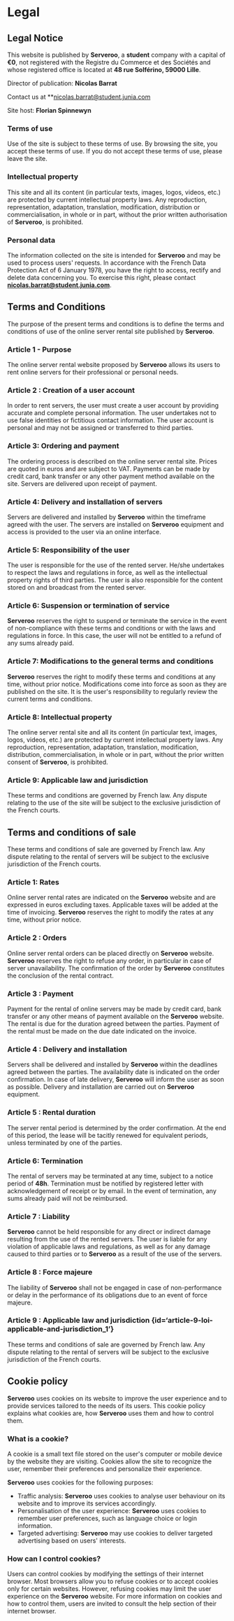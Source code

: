 # Legal

## Legal Notice

This website is published by **Serveroo**, a **student** company with a capital of **€0**, not registered with the Registre du Commerce et des Sociétés and whose registered office is located at **48 rue Solférino, 59000 Lille**.

Director of publication: **Nicolas Barrat**

Contact us at **nicolas.barrat@student.junia.com

Site host: **Florian Spinnewyn**

### Terms of use

Use of the site is subject to these terms of use. By browsing the site, you accept these terms of use. If you do not accept these terms of use, please leave the site.

### Intellectual property

This site and all its content (in particular texts, images, logos, videos, etc.) are protected by current intellectual property laws. Any reproduction, representation, adaptation, translation, modification, distribution or commercialisation, in whole or in part, without the prior written authorisation of **Serveroo**, is prohibited.

### Personal data

The information collected on the site is intended for **Serveroo** and may be used to process users' requests. In accordance with the French Data Protection Act of 6 January 1978, you have the right to access, rectify and delete data concerning you. To exercise this right, please contact **nicolas.barrat@student.junia.com**.

## Terms and Conditions

The purpose of the present terms and conditions is to define the terms and conditions of use of the online server rental site published by **Serveroo**.

### Article 1 - Purpose

The online server rental website proposed by **Serveroo** allows its users to rent online servers for their professional or personal needs.
### Article 2 : Creation of a user account

In order to rent servers, the user must create a user account by providing accurate and complete personal information. The user undertakes not to use false identities or fictitious contact information. The user account is personal and may not be assigned or transferred to third parties.

### Article 3: Ordering and payment

The ordering process is described on the online server rental site. Prices are quoted in euros and are subject to VAT. Payments can be made by credit card, bank transfer or any other payment method available on the site. Servers are delivered upon receipt of payment.

### Article 4: Delivery and installation of servers

Servers are delivered and installed by **Serveroo** within the timeframe agreed with the user. The servers are installed on **Serveroo** equipment and access is provided to the user via an online interface.

### Article 5: Responsibility of the user

The user is responsible for the use of the rented server. He/she undertakes to respect the laws and regulations in force, as well as the intellectual property rights of third parties. The user is also responsible for the content stored on and broadcast from the rented server.

### Article 6: Suspension or termination of service

**Serveroo** reserves the right to suspend or terminate the service in the event of non-compliance with these terms and conditions or with the laws and regulations in force. In this case, the user will not be entitled to a refund of any sums already paid.

### Article 7: Modifications to the general terms and conditions

**Serveroo** reserves the right to modify these terms and conditions at any time, without prior notice. Modifications come into force as soon as they are published on the site. It is the user's responsibility to regularly review the current terms and conditions.

### Article 8: Intellectual property

The online server rental site and all its content (in particular text, images, logos, videos, etc.) are protected by current intellectual property laws. Any reproduction, representation, adaptation, translation, modification, distribution, commercialisation, in whole or in part, without the prior written consent of **Serveroo**, is prohibited.

### Article 9: Applicable law and jurisdiction

These terms and conditions are governed by French law. Any dispute relating to the use of the site will be subject to the exclusive jurisdiction of the French courts.

## Terms and conditions of sale

These terms and conditions of sale are governed by French law. Any dispute relating to the rental of servers will be subject to the exclusive jurisdiction of the French courts.

### Article 1: Rates

Online server rental rates are indicated on the **Serveroo** website and are expressed in euros excluding taxes. Applicable taxes will be added at the time of invoicing. **Serveroo** reserves the right to modify the rates at any time, without prior notice.

### Article 2 : Orders

Online server rental orders can be placed directly on **Serveroo** website. **Serveroo** reserves the right to refuse any order, in particular in case of server unavailability. The confirmation of the order by **Serveroo** constitutes the conclusion of the rental contract.

### Article 3 : Payment

Payment for the rental of online servers may be made by credit card, bank transfer or any other means of payment available on the **Serveroo** website. The rental is due for the duration agreed between the parties. Payment of the rental must be made on the due date indicated on the invoice.

### Article 4 : Delivery and installation

Servers shall be delivered and installed by **Serveroo** within the deadlines agreed between the parties. The availability date is indicated on the order confirmation. In case of late delivery, **Serveroo** will inform the user as soon as possible. Delivery and installation are carried out on **Serveroo** equipment.

### Article 5 : Rental duration

The server rental period is determined by the order confirmation. At the end of this period, the lease will be tacitly renewed for equivalent periods, unless terminated by one of the parties.

### Article 6: Termination

The rental of servers may be terminated at any time, subject to a notice period of **48h**. Termination must be notified by registered letter with acknowledgement of receipt or by email. In the event of termination, any sums already paid will not be reimbursed.

### Article 7 : Liability

**Serveroo** cannot be held responsible for any direct or indirect damage resulting from the use of the rented servers. The user is liable for any violation of applicable laws and regulations, as well as for any damage caused to third parties or to **Serveroo** as a result of the use of the servers.

### Article 8 : Force majeure

The liability of **Serveroo** shall not be engaged in case of non-performance or delay in the performance of its obligations due to an event of force majeure.

### Article 9 : Applicable law and jurisdiction {id=‘article-9-loi-applicable-and-jurisdiction_1’}

These terms and conditions of sale are governed by French law. Any dispute relating to the rental of servers will be subject to the exclusive jurisdiction of the French courts.


## Cookie policy

**Serveroo** uses cookies on its website to improve the user experience and to provide services tailored to the needs of its users. This cookie policy explains what cookies are, how **Serveroo** uses them and how to control them.

### What is a cookie?

A cookie is a small text file stored on the user's computer or mobile device by the website they are visiting. Cookies allow the site to recognize the user, remember their preferences and personalize their experience.

**Serveroo** uses cookies for the following purposes:

- Traffic analysis: **Serveroo** uses cookies to analyse user behaviour on its website and to improve its services accordingly.
- Personalisation of the user experience: **Serveroo** uses cookies to remember user preferences, such as language choice or login information.
- Targeted advertising: **Serveroo** may use cookies to deliver targeted advertising based on users' interests.

### How can I control cookies?

Users can control cookies by modifying the settings of their internet browser. Most browsers allow you to refuse cookies or to accept cookies only for certain websites. However, refusing cookies may limit the user experience on the **Serveroo** website.
For more information on cookies and how to control them, users are invited to consult the help section of their internet browser.
